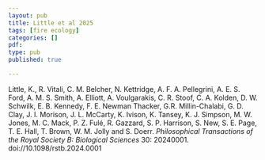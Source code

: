 ```yaml
---
layout: pub
title: Little et al 2025
tags: [fire ecology]
categories: []
pdf: 
type: pub
published: true

---
```

Little, K., R. Vitali, C. M. Belcher, N. Kettridge, A. F. A. Pellegrini, A. E. S. Ford, A. M. S. Smith, A. Elliott, A. Voulgarakis, C. R. Stoof, C. A. Kolden, D. W. Schwilk, E. B. Kennedy, F. E. Newman Thacker, G.R. Millin-Chalabi, G. D. Clay, J. I. Morison, J. L. McCarty, K. Ivison, K. Tansey, K. J. Simpson, M. W. Jones, M. C. Mack, P. Z. Fulé, R. Gazzard, S. P. Harrison, S. New, S. E. Page, T. E. Hall, T. Brown, W. M. Jolly and S. Doerr. *Philosophical Transactions of the Royal Society B: Biological Sciences* 30: 20240001. doi://10.1098/rstb.2024.0001
